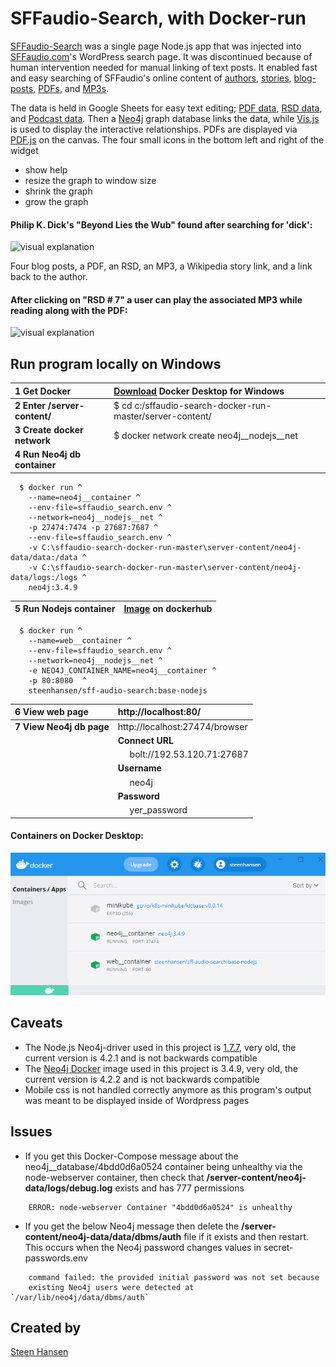  


# SFFaudio-Search, with Docker-run

  

[comment]: <>  ( Use https://stackedit.io/app# to edit )


  

[SFFaudio-Search](http://192.53.120.71) was a single page Node.js app that was injected into [SFFaudio.com](https://www.sffaudio.com/)'s WordPress search page. It was discontinued because of human intervention needed for manual linking of text posts. It enabled fast and easy searching of SFFaudio's online content of [authors](http://192.53.120.71/?author=larry-niven), [stories](http://192.53.120.71/?book=beyond-lies-the-wub&author=philip-k-dick), [blog-posts](http://192.53.120.71/?book=beyond-lies-the-wub&author=philip-k-dick&view=post_book&choice=4), [PDFs](http://192.53.120.71/?book=beyond-lies-the-wub&author=philip-k-dick&view=pdf&choice=1), and [MP3s](http://192.53.120.71/?book=beyond-lies-the-wub&author=philip-k-dick&view=rsd&choice=1).

  
The data is held in Google Sheets for easy text editing; [PDF data](https://docs.google.com/spreadsheets/d/1sbQ8NR7hvcm4EjSlyhmte0rYtI_G3vnc1o5KLPAW2lc/),
 [RSD data](https://docs.google.com/spreadsheets/d/1VFMgWy6wmTkFIpeNW-NkZdWmpz5iZcuULgMpjn8_QgU/), and 
 [Podcast data](https://docs.google.com/spreadsheets/d/1cWtA1AaY83cBuU_6vt64adDeR-dfT-X1U5VgvCRVMAg/). Then a [Neo4j](https://neo4j.com/) graph database links the data, while [Vis.js](http://visjs.org/) is used to display the interactive relationships. PDFs are displayed via [PDF.js](https://github.com/mozilla/pdf.js) on the canvas. The four small icons in the bottom left and right of the widget

- show help
- resize the graph to window size
- shrink the graph
- grow the graph
  

#### Philip K. Dick's "Beyond Lies the Wub" found after searching for 'dick':

![visual explanation](https://github.com/steenhansen/sffaudio-search/blob/master/beyond-the-wub-book.png)

Four blog posts, a PDF, an RSD, an MP3, a Wikipedia story link, and a link back to the author.

#### After clicking on "RSD # 7" a user can play the associated MP3 while reading along with the PDF:

![visual explanation](https://github.com/steenhansen/sffaudio-search/blob/master/beyond-the-wub-rsd.png)


## Run program locally on Windows


1 Get Docker | [Download](https://hub.docker.com/editions/community/docker-ce-desktop-windows/) Docker Desktop for Windows
| :-- | :-- |
**2 Enter /server-content/** | \$ cd c:/sffaudio-search-docker-run-master/server-content/
**3 Create docker network** | $ docker network create neo4j__nodejs__net
**4 Run Neo4j db container** | &nbsp;
```
  $ docker run ^
    --name=neo4j__container ^
    --env-file=sffaudio_search.env ^
    --network=neo4j__nodejs__net ^
    -p 27474:7474 -p 27687:7687 ^
    --env-file=sffaudio_search.env ^
    -v C:\sffaudio-search-docker-run-master\server-content/neo4j-data/data:/data ^
    -v C:\sffaudio-search-docker-run-master\server-content/neo4j-data/logs:/logs ^
    neo4j:3.4.9
```

5 Run Nodejs container | [Image](https://hub.docker.com/repository/docker/steenhansen/sff-audio-search) on dockerhub
------------ | -------------
``` 
  $ docker run ^
    --name=web__container ^
    --env-file=sffaudio_search.env ^
    --network=neo4j__nodejs__net ^
    -e NEO4J_CONTAINER_NAME=neo4j__container ^
    -p 80:8080  ^
    steenhansen/sff-audio-search:base-nodejs
```

6 View web page | http://localhost:80/
| :-- | :-- |
**7 View Neo4j db page** | http://localhost:27474/browser
&nbsp; | **Connect URL**
&nbsp; |   &nbsp;&nbsp;&nbsp;&nbsp;    bolt://192.53.120.71:27687
&nbsp; | **Username**
&nbsp; |   &nbsp;&nbsp;&nbsp;&nbsp;    neo4j
&nbsp; | **Password**
&nbsp; |   &nbsp;&nbsp;&nbsp;&nbsp;    yer_password

		
#### Containers on Docker Desktop:
![visual explanation](https://github.com/steenhansen/sffaudio-search-docker-run/blob/master/docker-desktop.png)



## Caveats
- The Node.js Neo4j-driver used in this project is [1.7.7](https://www.npmjs.com/package/neo4j-driver/v/1.7.7), very old, the current version is 4.2.1 and is not backwards compatible
- The [Neo4j Docker](https://hub.docker.com/_/neo4j) image used in this project is 3.4.9, very old, the current version is 4.2.2 and is not backwards compatible
- Mobile css is not handled correctly anymore as this program's output was meant to be displayed inside of Wordpress pages

## Issues  
- If you get this Docker-Compose message about the neo4j__database/4bdd0d6a0524 container being unhealthy via the node-webserver container, then check that **/server-content/neo4j-data/logs/debug.log** exists and has 777 permissions
  
```
    ERROR: node-webserver Container "4bdd0d6a0524" is unhealthy
```


- If you get the below Neo4j message then delete the **/server-content/neo4j-data/data/dbms/auth** file if it exists and then restart. This occurs when the Neo4j password changes values in secret-passwords.env 

```
    command failed: the provided initial password was not set because
    existing Neo4j users were detected at `/var/lib/neo4j/data/dbms/auth`
```


## Created by


[Steen Hansen](https://github.com/steenhansen)
